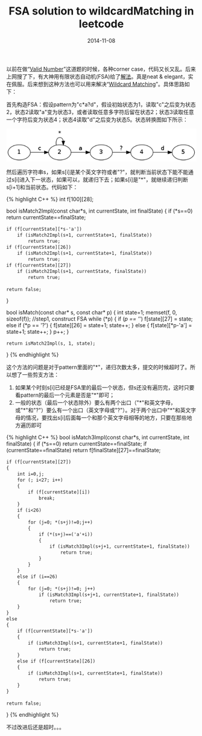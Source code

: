 ﻿---
layout:	post
title:	"FSA solution to wildcardMatching in leetcode"
date:	2014-11-08
---
以前在做“[Valid Number](https://oj.leetcode.com/problems/valid-number/)”这道题的时候，各种corner case，代码又长又乱。后来上网搜了下，有大神用有限状态自动机(FSA)给了[解法](https://github.com/fuwutu/LeetCode/blob/master/Valid%20Number.cpp)。真是neat & elegant，实在佩服。后来想到这种方法也可以用来解决“[Wildcard Matching](https://oj.leetcode.com/problems/wildcard-matching/)”。具体思路如下：

首先构造FSA：假设pattern为"c*a?d"，假设初始状态为1，读取"c"之后变为状态2，状态2读取"a"变为状态3，或者读取任意多字符后留在状态2；状态3读取任意一个字符后变为状态4；状态4读取"d"之后变为状态5。状态转换图如下所示：

![](/img/wildcardMatching.png)

然后遍历字符串s，如果s[i]是某个英文字符或者"?"，就判断当前状态下能不能通过s[i]进入下一状态，如果可以，就递归下去；如果s[i]是"*"，就继续递归判断s[i+1]和当前状态。代码如下：

{% highlight C++ %}
int f[100][28];

bool isMatch2Impl(const char*s, int currentState, int finalState)
{
	if (*s==0)
		return currentState==finalState;
	
	if (f[currentState][*s-'a'])
		if (isMatch2Impl(s+1, currentState+1, finalState))
			return true;
	if (f[currentState][26])
		if (isMatch2Impl(s+1, currentState+1, finalState))
			return true;
	if (f[currentState][27])
		if (isMatch2Impl(s+1, currentState, finalState))
			return true;

	return false;
}

bool isMatch(const char* s, const char* p)
{
	int state=1;
	memset(f, 0, sizeof(f));
	//step1, construct FSA
	while (*p)
	{
		if (*p == '*')
			f[state][27] = state;
		else if (*p == '?')
		{
			f[state][26] = state+1;
			state++;
		}
		else
		{
			f[state][*p-'a'] = state+1;
			state++;
		}
		p++;
	}

	return isMatch2Impl(s, 1, state);
}
{% endhighlight %}

这个方法的问题是对于pattern里面的"*"，递归次数太多，提交的时候超时了。所以想了一些剪支方法：

1. 如果某个时刻s[i]已经是FSA里的最后一个状态，但s还没有遍历完，这时只要看pattern的最后一个元素是否是"*"即可；
2. 一般的状态（最后一个状态除外）要么有两个出口（"\*"和英文字母，或"\*"和"?"）要么有一个出口（英文字母或"?"）。对于两个出口中"\*"和英文字母的情况，要找出s[i]后面每一个和那个英文字母相等的地方，只要在那些地方遍历即可

{% highlight C++ %}
bool isMatch3Impl(const char*s, int currentState, int finalState)
{
	if (*s==0)
		return currentState==finalState;
	if (currentState==finalState)
		return f[finalState][27]==finalState;

	if (f[currentState][27])
	{
		int i=0,j;
		for (; i<27; i++)
		{
			if (f[currentState][i])
				break;
		}
		if (i<26)
		{
			for (j=0; *(s+j)!=0;j++)
			{
				if (*(s+j)==('a'+i))
				{
					if (isMatch3Impl(s+j+1, currentState+1, finalState))
						return true;
				}
			}
		}
		else if (i==26)
		{
			for (j=0; *(s+j)!=0; j++)
				if (isMatch3Impl(s+j+1, currentState+1, finalState))
					return true;
		}
	}
	else
	{
		if (f[currentState][*s-'a'])
		{
			if (isMatch3Impl(s+1, currentState+1, finalState))
				return true;
		}
		else if (f[currentState][26])
		{
			if (isMatch3Impl(s+1, currentState+1, finalState))
				return true;
		}
	}

	return false;
}
{% endhighlight %}

不过改进后还是超时。。。

